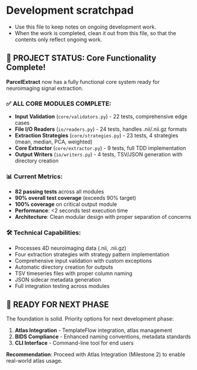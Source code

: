 # Development scratchpad

- Use this file to keep notes on ongoing development work.
- When the work is completed, clean it out from this file, so that the contents only reflect ongoing work.

## 🎉 PROJECT STATUS: Core Functionality Complete!

**ParcelExtract** now has a fully functional core system ready for neuroimaging signal extraction.

### ✅ ALL CORE MODULES COMPLETE:
- **Input Validation** (`core/validators.py`) - 22 tests, comprehensive edge cases
- **File I/O Readers** (`io/readers.py`) - 24 tests, handles .nii/.nii.gz formats
- **Extraction Strategies** (`core/strategies.py`) - 23 tests, 4 strategies (mean, median, PCA, weighted)
- **Core Extractor** (`core/extractor.py`) - 9 tests, full TDD implementation
- **Output Writers** (`io/writers.py`) - 4 tests, TSV/JSON generation with directory creation

### 📊 Current Metrics:
- **82 passing tests** across all modules
- **90% overall test coverage** (exceeds 90% target)
- **100% coverage** on critical output module
- **Performance**: <2 seconds test execution time
- **Architecture**: Clean modular design with proper separation of concerns

### 🛠️ Technical Capabilities:
- Processes 4D neuroimaging data (.nii, .nii.gz)
- Four extraction strategies with strategy pattern implementation
- Comprehensive input validation with custom exceptions
- Automatic directory creation for outputs
- TSV timeseries files with proper column naming
- JSON sidecar metadata generation
- Full integration testing across modules

## 🎯 READY FOR NEXT PHASE

The foundation is solid. Priority options for next development phase:

1. **Atlas Integration** - TemplateFlow integration, atlas management
2. **BIDS Compliance** - Enhanced naming conventions, metadata standards  
3. **CLI Interface** - Command-line tool for end users

**Recommendation**: Proceed with Atlas Integration (Milestone 2) to enable real-world atlas usage.

